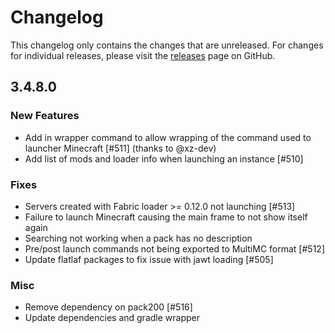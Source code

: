# Changelog

This changelog only contains the changes that are unreleased. For changes for individual releases, please visit the
[releases](https://github.com/ATLauncher/ATLauncher/releases) page on GitHub.

## 3.4.8.0

### New Features
- Add in wrapper command to allow wrapping of the command used to launcher Minecraft [#511] (thanks to @xz-dev)
- Add list of mods and loader info when launching an instance [#510]

### Fixes
- Servers created with Fabric loader >= 0.12.0 not launching [#513]
- Failure to launch Minecraft causing the main frame to not show itself again
- Searching not working when a pack has no description
- Pre/post launch commands not being exported to MultiMC format [#512]
- Update flatlaf packages to fix issue with jawt loading [#505]

### Misc
- Remove dependency on pack200 [#516]
- Update dependencies and gradle wrapper

